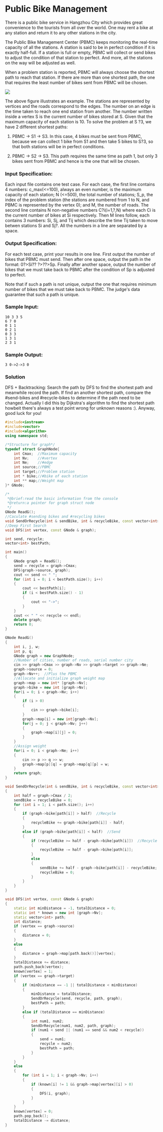 # Public Bike Management

There is a public bike service in Hangzhou City which provides great convenience to the tourists from all over the world. One may rent a bike at any station and return it to any other stations in the city.

The Public Bike Management Center (PBMC) keeps monitoring the real-time capacity of all the stations. A station is said to be in perfect condition if it is exactly half-full. If a station is full or empty, PBMC will collect or send bikes to adjust the condition of that station to perfect. And more, all the stations on the way will be adjusted as well.

When a problem station is reported, PBMC will always choose the shortest path to reach that station. If there are more than one shortest path, the one that requires the least number of bikes sent from PBMC will be chosen.

![](../img/1018.png)

The above figure illustrates an example. The stations are represented by vertices and the roads correspond to the edges. The number on an edge is the time taken to reach one end station from another. The number written inside a vertex S is the current number of bikes stored at S. Given that the maximum capacity of each station is 10. To solve the problem at S
?3, we have 2 different shortest paths:
1. PBMC -> S1 -> S3. In this case, 4 bikes must be sent from PBMC, because we can collect 1 bike from S1 and then take 5 bikes to S?3, so that both stations will be in perfect conditions.

2. PBMC -> S2 -> S3. This path requires the same time as path 1, but only 3 bikes sent from PBMC and hence is the one that will be chosen.

### Input Specification:
Each input file contains one test case. For each case, the first line contains 4 numbers: c_max(<=100), always an even number, is the maximum capacity of each station; N (<=500), the total number of stations; S_p, the index of the problem station (the stations are numbered from 1 to N, and PBMC is represented by the vertex 0); and M, the number of roads. The second line contains N non-negative numbers C?i(i=1,?,N) where each Ci is the current number of bikes at Si respectively. Then M lines follow, each contains 3 numbers: Si, Sj, and Tij which describe the time Tij taken to move betwen stations Si and Sj?. All the numbers in a line are separated by a space.

### Output Specification:
For each test case, print your results in one line. First output the number of bikes that PBMC must send. Then after one space, output the path in the format: 0?>Si?? ?>??>Sp. Finally after another space, output the number of bikes that we must take back to PBMC after the condition of Sp is adjusted to perfect.

Note that if such a path is not unique, output the one that requires minimum number of bikes that we must take back to PBMC. The judge's data guarantee that such a path is unique.

### Sample Input:
```in
10 3 3 5
6 7 0
0 1 1
0 2 1
0 3 3
1 3 1
2 3 1
```
### Sample Output:
```out
3 0->2->3 0
```
### Solution
DFS + Backtracking:
Search the path by DFS to find the shortest path and meanwhile record the path. If find an another shortest path, compare the #send-bikes and #recycle-bikes to determine if the path need to be changed. Actually I did this by Dijkstra's algorithm to find the shortest path howbeit there's always a test point wrong for unknown reasons :). Anyway, good luck for you!

```C++
#include<iostream>
#include<vector>
#include<algorithm>
using namespace std;

/*Structure for graph*/
typedef struct GraphNode{
    int Cmax;  //Maximum capacity
    int Nv;    //#vertex
    int Ne;    //#edge
    int source;//PBMC
    int target;//Problem station
    int * bike;//#bike of each station
    int ** map;//Weight map
}* GNode;

/*
 *@brief:read the basic information from the console
 *@return:a pointer for graph struct node
 */
GNode ReadG();
//Caculate #sending bikes and #recycling bikes
void SendOrRecycle(int & sendBike, int & recycleBike, const vector<int> & path, const GNode & graph);
//Deep First Search
void DFS(int vertex, const GNode & graph);

int send, recycle;
vector<int> bestPath;

int main()
{
    GNode graph = ReadG();
    send = recycle = graph->Cmax;
    DFS(graph->source, graph);
    cout << send << " ";
    for (int i = 0; i < bestPath.size(); i++)
    {
        cout << bestPath[i];
        if (i < bestPath.size() - 1)
        {
            cout << "->";
        }
    }
    cout << " " << recycle << endl;
    delete graph;
    return 0;
}

GNode ReadG()
{
	int i, j, w;
	int p, q;
	GNode graph = new GraphNode;
    //Number of cities, number of roads, serial number city
	cin >> graph->Cmax >> graph->Nv >> graph->target >> graph->Ne;
    graph->source = 0;
    graph->Nv++;  //Plus the PBMC
    //Allocate and initialize graph weight map
    graph->map = new int* [graph->Nv];
    graph->bike = new int [graph->Nv];
    for(i = 0; i < graph->Nv; i++)
    {
        if (i > 0)
        {
            cin >> graph->bike[i];
        }
        graph->map[i] = new int[graph->Nv];
        for(j = 0; j < graph->Nv; j++)
        {
            graph->map[i][j] = 0;
        }
    }
    //Assign weight
	for(i = 0; i < graph->Ne; i++)
	{
		cin >> p >> q >> w;
		graph->map[p][q] = graph->map[q][p] = w;
	}
	return graph;    
} 

void SendOrRecycle(int & sendBike, int & recycleBike, const vector<int> & path, const GNode & graph)
{
    int half = graph->Cmax / 2;
    sendBike = recycleBike = 0;
    for (int i = 1; i < path.size(); i++)
    {
        if (graph->bike[path[i]] > half)  //Recycle
        {
            recycleBike += graph->bike[path[i]] - half;
        }
        else if (graph->bike[path[i]] < half)  //Send
        {
            if (recycleBike >= half - graph->bike[path[i]])  //Recycle is enough
            {
                recycleBike -= half - graph->bike[path[i]];
            }
            else
            {
                sendBike += half - graph->bike[path[i]] - recycleBike;
                recycleBike = 0;
            }
        }
    }
}

void DFS(int vertex, const GNode & graph)
{
    static int minDistance = -1, totalDistance = 0;
    static int * known = new int [graph->Nv];
    static vector<int> path;
    int distance;
    if (vertex == graph->source)
    {
        distance = 0;
    }
    else
    {
        distance = graph->map[path.back()][vertex];
    }
    totalDistance += distance;
    path.push_back(vertex);
    known[vertex] = 1;
    if (vertex == graph->target)
    {
        if (minDistance == -1 || totalDistance < minDistance)
        {
            minDistance = totalDistance;
            SendOrRecycle(send, recycle, path, graph);
            bestPath = path;
        }
        else if (totalDistance == minDistance)
        {
            int num1, num2;
            SendOrRecycle(num1, num2, path, graph);
            if (num1 < send || (num1 == send && num2 < recycle))
            {
                send = num1;
                recycle = num2;
                bestPath = path;
            }
        }
    }
    else
    {
        for (int i = 1; i < graph->Nv; i++)
        {
            if (known[i] != 1 && graph->map[vertex][i] > 0)
            {
                DFS(i, graph);
            }
        }
    }
    known[vertex] = 0;
    path.pop_back();
    totalDistance -= distance;
}
```